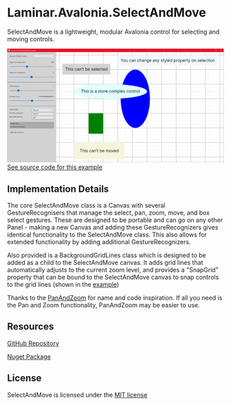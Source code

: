 # Laminar.Avalonia.SelectAndMove

SelectAndMove is a lightweight, modular Avalonia control for selecting and moving controls. 

![Example Screenshot](./Images/Example_Screenshot.png "An example of some controls in the SelectAndMove environment")
[See source code for this example](examples/Laminar.Avalonia.SelectAndMove.Example/MainWindow.axaml)

## Implementation Details
The core SelectAndMove class is a Canvas with several GestureRecognisers that manage the select, pan, zoom, move, and box select gestures. These are designed to be portable and can go on any other Panel - making a new Canvas and adding these GestureRecognizers gives identical functionality to the SelectAndMove class. This also allows for extended functionality by adding additional GestureRecognizers.

Also provided is a BackgroundGridLines class which is designed to be added as a child to the SelectAndMove canvas. It adds grid lines that automatically adjusts to the current zoom level, and provides a "SnapGrid" property that can be bound to the SelectAndMove canvas to snap controls to the grid lines (shown in the [example](examples/Laminar.Avalonia.SelectAndMove.Example/MainWindow.axaml))

Thanks to the [PanAndZoom](https://github.com/wieslawsoltes/PanAndZoom) for name and code inspiration. If all you need is the Pan and Zoom functionality, PanAndZoom may be easier to use.

## Resources
[GitHub Repository](https://github.com/Adam-Wilkinson/Laminar.Avalonia.SelectAndMove)

[Nuget Package](https://www.nuget.org/packages/Laminar.Avalonia.SelectAndMove/1.0.0)

## License

SelectAndMove is licensed under the [MIT license](LICENSE.TXT)